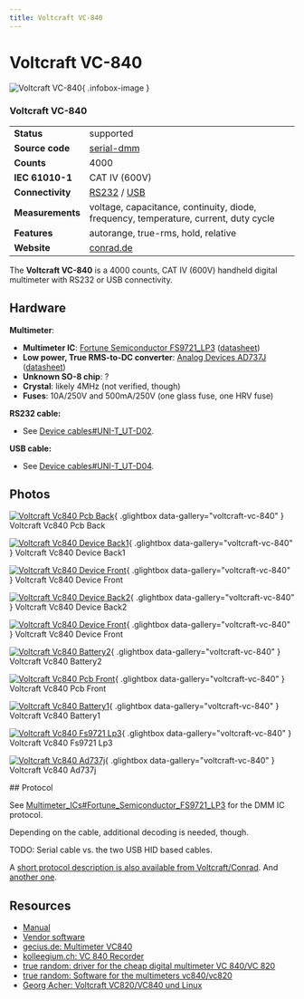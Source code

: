```yaml
---
title: Voltcraft VC-840
---
```


# Voltcraft VC-840

<div class="infobox" markdown>

![Voltcraft VC-840](./img/Voltcraft_vc840_pcb_back.jpg){ .infobox-image }

### Voltcraft VC-840

| | |
|---|---|
| **Status** | supported |
| **Source code** | [serial-dmm](https://github.com/OpenTraceLab/OpenTraceCapture/tree/main/src/hardware/serial-dmm) |
| **Counts** | 4000 |
| **IEC 61010-1** | CAT IV (600V) |
| **Connectivity** | [RS232](https://sigrok.org/wiki/Device_cables#UNI-T_UT-D02) / [USB](https://sigrok.org/wiki/Device_cables#UNI-T_UT-D04) |
| **Measurements** | voltage, capacitance, continuity, diode, frequency, temperature, current, duty cycle |
| **Features** | autorange, true-rms, hold, relative |
| **Website** | [conrad.de](http://www.conrad.de/ce/de/product/123295/VOLTCRAFT-VC840-DMM/SHOP_AREA_17622&amp;promotionareaSearchDetail=005) |

</div>

The **Voltcraft VC-840** is a 4000 counts, CAT IV (600V) handheld digital multimeter with RS232 or USB connectivity.

## Hardware

**Multimeter**:

- **Multimeter IC**: [Fortune Semiconductor FS9721_LP3](http://www.ic-fortune.com/eng/new_product3_3.asp) ([datasheet](http://www.ic-fortune.com/upload/Download/FS9721_LP3-DS-20_EN.pdf))
- **Low power, True RMS-to-DC converter**: [Analog Devices AD737J](http://www.analog.com/en/special-linear-functions/rms-to-dc-converters/ad737/products/product.html) ([datasheet](http://www.analog.com/static/imported-files/data_sheets/AD737.pdf))
- **Unknown SO-8 chip**:&#160;?
- **Crystal**: likely 4MHz (not verified, though)
- **Fuses**: 10A/250V and 500mA/250V (one glass fuse, one HRV fuse)

**RS232 cable:**

- See [Device cables#UNI-T_UT-D02](https://sigrok.org/wiki/Device_cables#UNI-T_UT-D02).

**USB cable:**

- See [Device cables#UNI-T_UT-D04](https://sigrok.org/wiki/Device_cables#UNI-T_UT-D04).

## Photos

<div class="photo-grid" markdown>

[![Voltcraft Vc840 Pcb Back](./img/Voltcraft_vc840_pcb_back.jpg)](./img/Voltcraft_vc840_pcb_back.jpg "Voltcraft Vc840 Pcb Back"){ .glightbox data-gallery="voltcraft-vc-840" }
<span class="caption">Voltcraft Vc840 Pcb Back</span>

[![Voltcraft Vc840 Device Back1](./img/Voltcraft_vc840_device_back1.jpg)](./img/Voltcraft_vc840_device_back1.jpg "Voltcraft Vc840 Device Back1"){ .glightbox data-gallery="voltcraft-vc-840" }
<span class="caption">Voltcraft Vc840 Device Back1</span>

[![Voltcraft Vc840 Device Front](./img/Voltcraft_vc840_device_front.jpg)](./img/Voltcraft_vc840_device_front.png "Voltcraft Vc840 Device Front"){ .glightbox data-gallery="voltcraft-vc-840" }
<span class="caption">Voltcraft Vc840 Device Front</span>

[![Voltcraft Vc840 Device Back2](./img/Voltcraft_vc840_device_back2.jpg)](./img/Voltcraft_vc840_device_back2.jpg "Voltcraft Vc840 Device Back2"){ .glightbox data-gallery="voltcraft-vc-840" }
<span class="caption">Voltcraft Vc840 Device Back2</span>

[![Voltcraft Vc840 Device Front](./img/Voltcraft_vc840_device_front.jpg)](./img/Voltcraft_vc840_device_front.jpg "Voltcraft Vc840 Device Front"){ .glightbox data-gallery="voltcraft-vc-840" }
<span class="caption">Voltcraft Vc840 Device Front</span>

[![Voltcraft Vc840 Battery2](./img/Voltcraft_vc840_battery2.jpg)](./img/Voltcraft_vc840_battery2.jpg "Voltcraft Vc840 Battery2"){ .glightbox data-gallery="voltcraft-vc-840" }
<span class="caption">Voltcraft Vc840 Battery2</span>

[![Voltcraft Vc840 Pcb Front](./img/Voltcraft_vc840_pcb_front.jpg)](./img/Voltcraft_vc840_pcb_front.jpg "Voltcraft Vc840 Pcb Front"){ .glightbox data-gallery="voltcraft-vc-840" }
<span class="caption">Voltcraft Vc840 Pcb Front</span>

[![Voltcraft Vc840 Battery1](./img/Voltcraft_vc840_battery1.jpg)](./img/Voltcraft_vc840_battery1.jpg "Voltcraft Vc840 Battery1"){ .glightbox data-gallery="voltcraft-vc-840" }
<span class="caption">Voltcraft Vc840 Battery1</span>

[![Voltcraft Vc840 Fs9721 Lp3](./img/Voltcraft_vc840_fs9721_lp3.jpg)](./img/Voltcraft_vc840_fs9721_lp3.jpg "Voltcraft Vc840 Fs9721 Lp3"){ .glightbox data-gallery="voltcraft-vc-840" }
<span class="caption">Voltcraft Vc840 Fs9721 Lp3</span>

[![Voltcraft Vc840 Ad737j](./img/Voltcraft_vc840_ad737j.jpg)](./img/Voltcraft_vc840_ad737j.jpg "Voltcraft Vc840 Ad737j"){ .glightbox data-gallery="voltcraft-vc-840" }
<span class="caption">Voltcraft Vc840 Ad737j</span>

</div>
## Protocol

See [Multimeter_ICs#Fortune_Semiconductor_FS9721_LP3](https://sigrok.org/wiki/Multimeter_ICs#Fortune_Semiconductor_FS9721_LP3) for the DMM IC protocol.

Depending on the cable, additional decoding is needed, though.

TODO: Serial cable vs. the two USB HID based cables.

A [short protocol description is also available from Voltcraft/Conrad](http://www.produktinfo.conrad.com/datenblaetter/100000-124999/123295-da-01-en-RS232_Protocol_VOLTCRAFT_VC840_DMM.pdf). And [another one](http://www2.produktinfo.conrad.com/datenblaetter/100000-124999/121112-da-01-en-Digitalmultimeter_VC840_Schnittstellenp.pdf).

## Resources
- [Manual](http://www.produktinfo.conrad.com/datenblaetter/100000-124999/123295-an-01-ml-VOLTCRAFT_VC840_DMM_de_en_fr_nl.pdf)
- [Vendor software](http://www.produktinfo.conrad.com/datenblaetter/100000-124999/123295-up-01-en-Win7_32_64_Bit_VC840_DMM.zip)
- [gecius.de: Multimeter VC840](http://www.gecius.de/linux/vc840/)
- [kolleegium.ch: VC 840 Recorder](http://cw.kolleegium.ch/vc840/)
- [true random: driver for the cheap digital multimeter VC 840/VC 820](http://www.true-random.com/driver-for-the-cheap-digital-multimeter-vc-840vc-820.html)
- [true random: Software for the multimeters vc840/vc820](http://true-random.com/homepage/projects/vc840/index.html)
- [Georg Acher: Voltcraft VC820/VC840 und Linux](http://www.lrr.in.tum.de/~acher/vc840/index.html)


